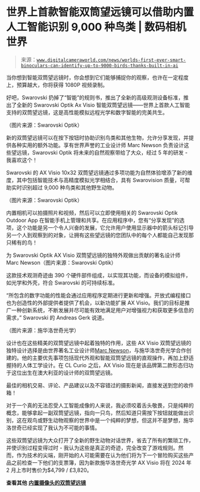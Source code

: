 <!--yml

类别：未分类

日期：2024-05-27 14:47:19

-->

# 世界上首款智能双筒望远镜可以借助内置人工智能识别 9,000 种鸟类 | 数码相机世界

> 来源：[`www.digitalcameraworld.com/news/worlds-first-ever-smart-binoculars-can-identify-up-to-9000-birds-thanks-built-in-ai`](https://www.digitalcameraworld.com/news/worlds-first-ever-smart-binoculars-can-identify-up-to-9000-birds-thanks-built-in-ai)

当你想到智能双筒望远镜时，你会想到它们能够捕捉你的观察，也许在一定程度上，预算越大，你将获得 1080P 视频录制。

好吧，Swarovski 扔掉了“智能”的规则书，推出了全新的高级观测设备标准，推出了全新的 Swarovski Optik Ax Visio 智能双筒望远镜——世界上首款人工智能支持的双筒望远镜，这是高性能模拟远程光学和数字智能的完美共生。

（图片来源：Swarovski Optik）

新的双筒望远镜可以在按下按钮时协助识别鸟类和其他生物，允许分享发现，并提供各种实用的额外功能。享有世界声誉的工业设计师 Marc Newson 负责设计这些望远镜，Swarovski Optik 将未来的自然观察带给了大众，经过 5 年的研发 - 我喜欢这个！

Swarovski 的 AX Visio 10x32 双筒望远镜通过多项功能为自然体验增添了新的维度，其中包括智能技术与高精度模拟光学相结合，具有 Swarovision 质量，可帮助实时识别超过 9,000 种鸟类和其他野生动物。

（图片来源：Swarovski Optik）

内置相机可以拍摄照片和视频，然后可以立即使用相关的 Swarovski Optik Outdoor App 在智能手机上管理和共享。在应用程序中，您有“分享发现”的选项，这个功能是另一个令人兴奋的发展，它允许用户使用显示器中的箭头标记引导另一个人到观察到的对象，让拥有这些望远镜的您团队中的每个人都能自己发现那只稀有的鸟！

为 Swarovski Optik AX Visio 双筒望远镜的独特外观做出贡献的著名设计师 Marc Newson（图片来源：Swarovski Optik）

这款技术观测奇迹由 390 个硬件部件组成，以实现其功能，而设备的模拟组件，如光学和外壳，符合 Swarovski 的可持续标准。

“所包含的数字功能的性能会通过应用程序定期进行更新和增强。开放式编程接口也为创造性的外部提供者提供了机会，以新功能扩展 AX Visio。我们的目标是推广一种创新系统，不断发展并尽可能有效地满足用户对增强视力和获取更多信息的需求，” Swarovski 的 Andreas Gerk 说道。

（图片来源：施华洛世奇光学）

设计也在这些精美的双筒望远镜中起着独特的作用，这些 AX Visio 双筒望远镜的独特设计选择是由世界著名工业设计师[Marc Newson](https://email.cisionone.cision.com/c/eJwUyrFSxCAQANCvgY4bWHZJKChs8hsOWRYPTXIK3OjnO1e_VxKsjFZLcovFdfELgr6nLM5XceIsW2dZfEQfvKO4Q8yVQbcUKAoKewBc6d2hY0EAT4UU2tGKfLUfc-Z2SB-GCmKMFJHMXxjh8_YCfaT7nN9D-TcFm4LtzJ3NJb_jcd34cSrYdE-lfbSZD86n9KzQ1ud8drlkvooes4ucppVUwe0BMBouuRqElcwOpZi6kwdyFATqfwAAAP__wHxHCg)，与施华洛世奇光学合作创建的。他的主要优先事项包括现代外观和智能双筒望远镜的直观操作，再加上舒适握持的人体工学设计。在 CL Curio 之后，AX Visio 现在是该品牌第二款形态归功于这位出生在澳大利亚的设计师的双筒望远镜。

最佳的相机交易、评论、产品建议以及不容错过的摄影新闻，直接发送到您的收件箱！

对于一个真的无法忍受人工智能成像的人来说，我必须咬着舌头敬畏，只是纯粹的概念，能够拿起一副双筒望远镜，指向一只鸟，然后知道只需按下按钮就能做出识别，这在观鸟或野生动物观察的世界中是一个纯粹的梦想，但这并不是梦想，施华洛世奇已经实现了我认为不可能的事情。

这些双筒望远镜为大众打开了全新的野生动物对话世界，省去了所有的繁琐工作，并使识别过程变得过时 - 我认为这些是真正的奇迹，完全改变了游戏规则。然而，作为技术的尖端，刚开始的人可能需要在认为他们将为下一个冒险购买这些产品之前检查一下他们的支票簿，因为新款施华洛世奇光学 AX Visio 将在 2024 年 2 月上市时售价为$4,799 / £3,820。

**查看其他** [**内置摄像头的双筒望远镜**](https://www.digitalcameraworld.com/buying-guides/best-binoculars-with-cameras)
